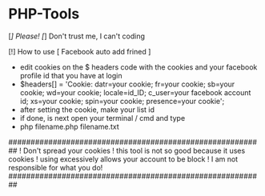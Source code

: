 # PHP-Tools
[*] Please!
[*] Don't trust me, I can't coding

[!] How to use [ Facebook auto add frined ]
- edit cookies on the $ headers code with the cookies and your facebook profile id that you have at login
- $headers[] = 'Cookie: datr=your cookie; 
  fr=your cookie; sb=your cookie; 
  wd=your cookie; locale=id_ID;
  c_user=your facebook account id; 
  xs=your cookie; 
  spin=your cookie; 
  presence=your cookie';
- after setting the cookie, make your list id 
- if done, is next open your terminal / cmd and type
- php filename.php filename.txt

##########################################################
! Don't spread your cookies
! this tool is not so good because it uses cookies
! using excessively allows your account to be block
! I am not responsible for what you do!
##########################################################
